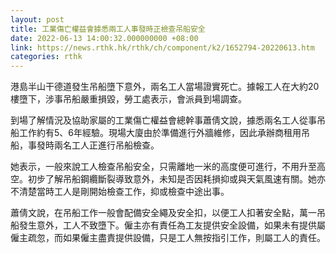 ```yaml
---
layout: post
title: 工業傷亡權益會據悉兩工人事發時正檢查吊船安全
date: 2022-06-13 14:00:32.000000000 +08:00
link: https://news.rthk.hk/rthk/ch/component/k2/1652794-20220613.htm
categories: rthk
---
```


港島半山干德道發生吊船墮下意外，兩名工人當場證實死亡。據報工人在大約20樓墮下，涉事吊船嚴重損毀，勞工處表示，會派員到場調查。

到場了解情況及協助家屬的工業傷亡權益會總幹事蕭倩文說，據悉兩名工人從事吊船工作約有5、6年經驗。現場大廈由於準備進行外牆維修，因此承辦商租用吊船，事發時兩名工人正進行吊船檢查。

她表示，一般來說工人檢查吊船安全，只需離地一米的高度便可進行，不用升至高空。初步了解吊船鋼纜斷裂導致意外，未知是否因耗損抑或與天氣風速有關。她亦不清楚當時工人是剛開始檢查工作，抑或檢查中途出事。

蕭倩文說，在吊船工作一般會配備安全繩及安全扣，以便工人扣著安全點，萬一吊船發生意外，工人不致墮下。僱主亦有責任為工友提供安全設備，如果未有提供屬僱主疏忽，而如果僱主盡責提供設備，只是工人無按指引工作，則屬工人的責任。
